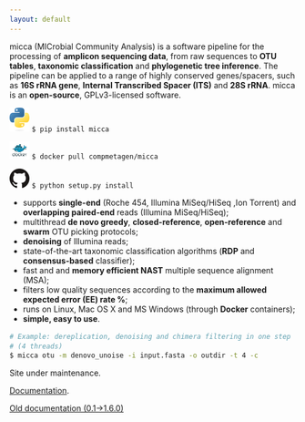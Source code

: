 ```yaml
---
layout: default
---
```


micca (MICrobial Community Analysis) is a software pipeline for the processing
of **amplicon sequencing data**, from raw sequences to **OTU tables**,
**taxonomic classification** and **phylogenetic tree inference**. The pipeline
can be applied to a range of highly conserved genes/spacers, such as **16S rRNA
gene**, **Internal Transcribed Spacer (ITS)** and **28S rRNA**. micca is an
**open-source**, GPLv3-licensed software.


[![alt text](/assets/images/python_logo.png)](https://pypi.org/project/micca/) `$ pip install micca`

[![alt text](/assets/images/docker_logo.png)](https://hub.docker.com/r/compmetagen/micca/) `$ docker pull compmetagen/micca`

[![alt text](/assets/images/github_logo.png)](https://github.com/compmetagen/micca/releases) `$ python setup.py install`

* supports **single-end** (Roche 454, Illumina MiSeq/HiSeq ,Ion Torrent) and
  **overlapping paired-end** reads (Illumina MiSeq/HiSeq);
* multithread **de novo greedy**, **closed-reference**, **open-reference** and 
  **swarm** OTU picking protocols; 
* **denoising** of Illumina reads;
* state-of-the-art taxonomic classification algorithms (**RDP** and
  **consensus-based** classifier);
* fast and and **memory efficient NAST** multiple sequence alignment (MSA); 
* filters low quality sequences according to the **maximum allowed expected
  error (EE) rate %**;
* runs on Linux, Mac OS X and MS Windows (through **Docker** containers);
* **simple, easy to use**.

```bash
# Example: dereplication, denoising and chimera filtering in one step
# (4 threads)
$ micca otu -m denovo_unoise -i input.fasta -o outdir -t 4 -c
```


Site under maintenance. 

[Documentation](http://micca.readthedocs.io).

[Old documentation (0.1->1.6.0)](ftp://ftp.fmach.it/metagenomics/micca/olddocs/index.html)